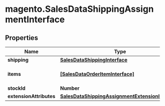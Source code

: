 # magento.SalesDataShippingAssignmentInterface

## Properties
Name | Type | Description | Notes
------------ | ------------- | ------------- | -------------
**shipping** | [**SalesDataShippingInterface**](SalesDataShippingInterface.md) |  | 
**items** | [**[SalesDataOrderItemInterface]**](SalesDataOrderItemInterface.md) | Order items of shipping assignment | 
**stockId** | **Number** | Stock id | [optional] 
**extensionAttributes** | [**SalesDataShippingAssignmentExtensionInterface**](SalesDataShippingAssignmentExtensionInterface.md) |  | [optional] 


